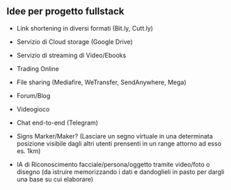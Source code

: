 ## Idee per progetto fullstack

- Link shortening in diversi formati (Bit.ly, Cutt.ly)

- Servizio di Cloud storage (Google Drive)

- Servizio di streaming di Video/Ebooks

- Trading Online

- File sharing (Mediafire, WeTransfer, SendAnywhere, Mega)

- Forum/Blog

- Videogioco

- Chat end-to-end (Telegram)

- Signs Marker/Maker? (Lasciare un segno virtuale in una determinata posizione visibile dagli altri utenti prensenti in un range attorno ad esso es. 1km)

- IA di Riconoscimento facciale/persona/oggetto tramite video/foto o disegno (da istruire memorizzando i dati e dandoglieli in pasto per dargli una base su cui elaborare)
